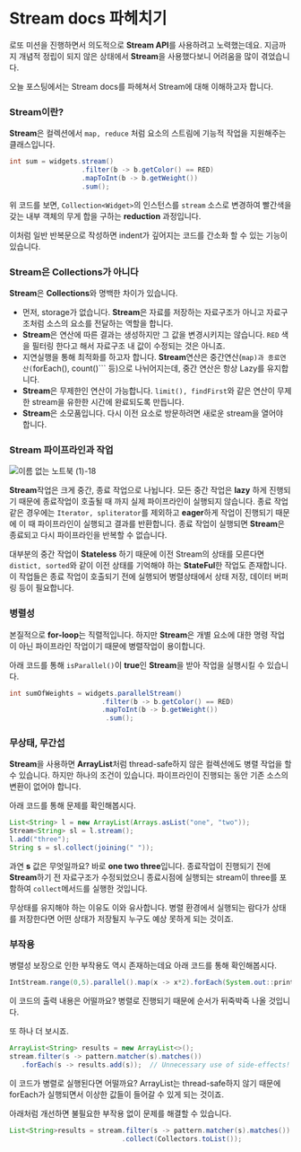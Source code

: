 # Stream docs 파헤치기

로또 미션을 진행하면서 의도적으로 **Stream API**를 사용하려고 노력했는데요.
지금까지 개념적 정립이 되지 않은 상태에서 **Stream**을 사용했다보니 어려움을 많이 겪었습니다.

오늘 포스팅에서는 Stream docs를 파헤쳐서 Stream에 대해 이해하고자 합니다.

### Stream이란?
**Stream**은 컬렉션에서 ```map, reduce``` 처럼 요소의 스트림에 기능적 작업을 지원해주는 클래스입니다.

```java
int sum = widgets.stream()
                  .filter(b -> b.getColor() == RED)
                  .mapToInt(b -> b.getWeight())
                  .sum();
```

위 코드를 보면, ```Collection<Widget>```의 인스턴스를 ```stream``` 소스로 변경하여 빨간색을 갖는
내부 객체의 무게 합을 구하는 **reduction** 과정입니다.

이처럼 일반 반복문으로 작성하면 indent가 깊어지는 코드를 간소화 할 수 있는 기능이 있습니다.

### Stream은 Collections가 아니다

**Stream**은 **Collections**와 명백한 차이가 있습니다.

* 먼저, storage가 없습니다. **Stream**은 자료를 저장하는 자료구조가 아니고 자료구조처럼 소스의 요소를 전달하는 역할을 합니다.
* **Stream**은 연산에 따른 결과는 생성하지만 그 값을 변경시키지는 않습니다. ```RED``` 색을 필터링 한다고 해서 자료구조 내 값이 수정되는 것은 아니죠.
* 지연실행을 통해 최적화를 하고자 합니다. **Stream**연산은 중간연산(```map)과 종료연산(```forEach(), count()``` 등)으로 나뉘어지는데, 중간 연산은 항상 Lazy를 유지합니다.
* **Stream**은 무제한인 연산이 가능합니다. ```limit(), findFirst```와 같은 연산이 무제한 stream을 유한한 시간에 완료되도록 만듭니다.
* **Stream**은 소모품입니다. 다시 이전 요소로 방문하려면 새로운 stream을 열어야 합니다.

### Stream 파이프라인과 작업

![이름 없는 노트북 (1)-18](https://user-images.githubusercontent.com/87312401/155453697-3a2c00d6-c15c-496e-a8a9-22fcfdb0137b.jpg)

**Stream**작업은 크게 중간, 종료 작업으로 나뉩니다. 모든 중간 작업은 **lazy** 하게 진행되기 때문에 종료작업이 호출될 때 까지 실제
파이프라인이 실행되지 않습니다. 종료 작업 같은 경우에는 ```Iterator, spliterator```를 제외하고 **eager**하게 작업이 진행되기 때문에 이 때 파이프라인이 실행되고 결과를 반환합니다.
종료 작업이 실행되면 **Stream**은 종료되고 다시 파이프라인을 반복할 수 없습니다.

대부분의 중간 작업이 **Stateless** 하기 때문에 이전 Stream의 상태를 모른다면 ```distict, sorted```와 같이 이전 상태를 기억해야 하는 **StateFul**한 작업도 존재합니다.
이 작업들은 종료 작업이 호출되기 전에 실행되어 병렬상태에서 상태 저장, 데이터 버퍼링 등이 필요합니다.

### 병렬성

본질적으로 **for-loop**는 직렬적입니다. 하지만 **Stream**은 개별 요소에 대한 명령 작업이 아닌 파이프라인 작업이기 때문에 병렬작업이 용이합니다.

아래 코드를 통해 ```isParallel()```이 **true**인 **Stream**을 받아 작업을 실행시킬 수 있습니다.
```java
int sumOfWeights = widgets.parallelStream()
                       .filter(b -> b.getColor() == RED)
                       .mapToInt(b -> b.getWeight())
                        .sum();  
```

### 무상태, 무간섭

**Stream**을 사용하면 **ArrayList**처럼 thread-safe하지 않은 컬렉션에도 병렬 작업을 할 수 있습니다.
하지만 하나의 조건이 있습니다. 파이프라인이 진행되는 동안 기존 소스의 변환이 없어야 합니다.

아래 코드를 통해 문제를 확인해봅시다.

```java
List<String> l = new ArrayList(Arrays.asList("one", "two"));
Stream<String> sl = l.stream();
l.add("three");
String s = sl.collect(joining(" "));
```

과연 **s** 값은 무엇일까요? 바로 **one two three**입니다. 종료작업이 진행되기 전에 **Stream**하기 전 자료구조가 수정되었으니
종료시점에 실행되는 stream이 three를 포함하여 ```collect```메서드를 실행한 것입니다.

무상태를 유지해야 하는 이유도 이와 유사합니다. 병렬 환경에서 실행되는 람다가 상태를 저장한다면 어떤 상태가 저장될지 누구도 예상 못하게 되는 것이죠.

### 부작용

병렬성 보장으로 인한 부작용도 역시 존재하는데요 아래 코드를 통해 확인해봅시다.

```java
IntStream.range(0,5).parallel().map(x -> x*2).forEach(System.out::println)
```

이 코드의 출력 내용은 어떨까요? 병렬로 진행되기 때문에 순서가 뒤죽박죽 나올 것입니다.

또 하나 더 보시죠.
```java
ArrayList<String> results = new ArrayList<>();
stream.filter(s -> pattern.matcher(s).matches())
   .forEach(s -> results.add(s));  // Unnecessary use of side-effects!
```
이 코드가 병렬로 실행된다면 어떨까요? ArrayList는 thread-safe하지 않기 때문에 forEach가 실행되면서 이상한 값들이 들어갈 수 있게 되는 것이죠.

아래처럼 개선하면 불필요한 부작용 없이 문제를 해결할 수 있습니다.

```java
List<String>results = stream.filter(s -> pattern.matcher(s).matches())
                            .collect(Collectors.toList());
```

